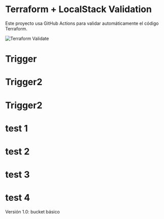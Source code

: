 # Terraform + LocalStack Validation

Este proyecto usa GitHub Actions para validar automáticamente el código Terraform.

![Terraform Validate](https://github.com/javierromero04/terraform-localstack-validation/actions/workflows/terraform-validate.yml/badge.svg?branch=main)
# Trigger
# Trigger2
# Trigger2
# test 1
# test 2
# test 3
# test 4
Versión 1.0: bucket básico
